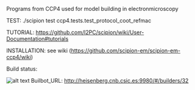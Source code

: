 Programs from CCP4 used for model building in electronmicroscopy

TEST:
./scipion test ccp4.tests.test_protocol_coot_refmac

TUTORIAL:
https://github.com/I2PC/scipion/wiki/User-Documentation#tutorials

INSTALLATION:
see wiki (https://github.com/scipion-em/scipion-em-ccp4/wiki)

Build status:

![alt text](http://heisenberg.cnb.csic.es:9980/badges/ccp4_devel.svg)
Builbot_URL: http://heisenberg.cnb.csic.es:9980/#/builders/32

